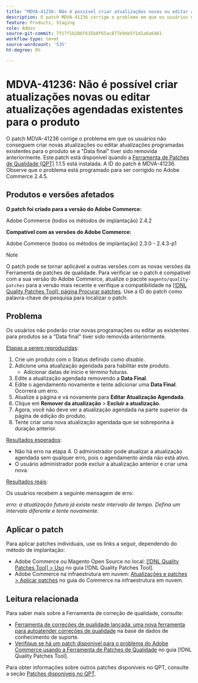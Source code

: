 ```yaml
---
title: "MDVA-41236: Não é possível criar atualizações novas ou editar atualizações agendadas existentes para o produto"
description: O patch MDVA-41236 corrige o problema em que os usuários não conseguem criar novas atualizações ou editar atualizações programadas existentes para o produto se a "Data final" tiver sido removida anteriormente. Este patch está disponível quando a [Ferramenta de correções de qualidade (QPT)](https://experienceleague.adobe.com/en/docs/commerce-knowledge-base/kb/announcements/commerce-announcements/magento-quality-patches-released-new-tool-to-self-serve-quality-patches) 1.1.5 está instalada. A ID do patch é MDVA-41236. Observe que o problema está programado para ser corrigido no Adobe Commerce 2.4.5.
feature: Products, Staging
role: Admin
source-git-commit: 7f17f1b286f635b8f65ac877e9de5f1d1a6a6461
workflow-type: tm+mt
source-wordcount: '535'
ht-degree: 0%

---
```


# MDVA-41236: Não é possível criar atualizações novas ou editar atualizações agendadas existentes para o produto

O patch MDVA-41236 corrige o problema em que os usuários não conseguem criar novas atualizações ou editar atualizações programadas existentes para o produto se a &quot;Data final&quot; tiver sido removida anteriormente. Este patch está disponível quando a [Ferramenta de Patches de Qualidade (QPT)](https://experienceleague.adobe.com/en/docs/commerce-knowledge-base/kb/announcements/commerce-announcements/magento-quality-patches-released-new-tool-to-self-serve-quality-patches) 1.1.5 está instalada. A ID do patch é MDVA-41236. Observe que o problema está programado para ser corrigido no Adobe Commerce 2.4.5.

## Produtos e versões afetados

**O patch foi criado para a versão do Adobe Commerce:**

Adobe Commerce (todos os métodos de implantação) 2.4.2

**Compatível com as versões do Adobe Commerce:**

Adobe Commerce (todos os métodos de implantação) 2.3.0 - 2.4.3-p1

>[!NOTE]
>
>O patch pode se tornar aplicável a outras versões com as novas versões da Ferramenta de patches de qualidade. Para verificar se o patch é compatível com a sua versão do Adobe Commerce, atualize o pacote `magento/quality-patches` para a versão mais recente e verifique a compatibilidade na [[!DNL Quality Patches Tool]: página Procurar patches](https://experienceleague.adobe.com/en/docs/commerce-knowledge-base/kb/announcements/commerce-announcements/magento-quality-patches-released-new-tool-to-self-serve-quality-patches). Use a ID do patch como palavra-chave de pesquisa para localizar o patch.

## Problema

Os usuários não poderão criar novas programações ou editar as existentes para produtos se a &quot;Data final&quot; tiver sido removida anteriormente.

<u>Etapas a serem reproduzidas</u>:

1. Crie um produto com o Status definido como *disable*.
1. Adicione uma atualização agendada para habilitar este produto.
   * Adicionar datas de início e término futuras.
1. Edite a atualização agendada removendo a **Data Final**.
1. Edite o agendamento novamente e tente adicionar uma **Data Final**. Ocorrerá um erro.
1. Atualize a página e vá novamente para **Editar Atualização Agendada**.
1. Clique em **Remover da atualização** > **Excluir a atualização**.
1. Agora, você não deve ver a atualização agendada na parte superior da página de edição do produto.
1. Tente criar uma nova atualização agendada que se sobreponha à duração anterior.

<u>Resultados esperados</u>:

* Não há erro na etapa 4. O administrador pode atualizar a atualização agendada sem qualquer erro, pois o agendamento ainda não está ativo.
* O usuário administrador pode excluir a atualização anterior e criar uma nova.

<u>Resultados reais</u>:

Os usuários recebem a seguinte mensagem de erro:

*erro: a atualização futura já existe neste intervalo de tempo. Defina um intervalo diferente e tente novamente.*


## Aplicar o patch

Para aplicar patches individuais, use os links a seguir, dependendo do método de implantação:

* Adobe Commerce ou Magento Open Source no local: [[!DNL Quality Patches Tool] > Uso](/help/tools/quality-patches-tool/usage.md) no guia [!DNL Quality Patches Tool].
* Adobe Commerce na infraestrutura em nuvem: [Atualizações e patches > Aplicar patches](https://experienceleague.adobe.com/docs/commerce-cloud-service/user-guide/develop/upgrade/apply-patches.html) no guia do Commerce na infraestrutura em nuvem.

## Leitura relacionada

Para saber mais sobre a Ferramenta de correção de qualidade, consulte:

* [Ferramenta de correções de qualidade lançada: uma nova ferramenta para autoatender correções de qualidade](https://experienceleague.adobe.com/en/docs/commerce-knowledge-base/kb/announcements/commerce-announcements/magento-quality-patches-released-new-tool-to-self-serve-quality-patches) na base de dados de conhecimento de suporte.
* [Verifique se há um patch disponível para o problema do Adobe Commerce usando a Ferramenta de Patches de Qualidade](/help/tools/quality-patches-tool/patches-available-in-qpt/check-patch-for-magento-issue-with-magento-quality-patches.md) no guia [!DNL Quality Patches Tool].

Para obter informações sobre outros patches disponíveis no QPT, consulte a seção [Patches disponíveis no QPT](https://experienceleague.adobe.com/tools/commerce-quality-patches/index.html-).
